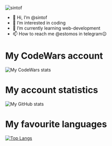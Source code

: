 <p align="left"> <img src="https://komarev.com/ghpvc/?username=sintof&label=Profile%20views&color=0e75b6&style=flat" alt="sintof" /> </p>

- 👋 Hi, I’m @sintof
- 👀 I’m interested in coding 
- 🌱 I’m currently learning web-development
- 📫 How to reach me @estomos in telegram😉


<!---
sintof/sintof is a ✨ special ✨ repository because its `README.md` (this file) appears on your GitHub profile.
You can click the Preview link to take a look at your changes.
--->
# My CodeWars account 

![My CodeWars stats](https://www.codewars.com/users/notark/badges/large)

# My account statistics 

![My GitHub stats](https://github-readme-stats.vercel.app/api?username=sintof&show_icons=true&theme=dracula)

# My favourite languages

[![Top Langs](https://github-readme-stats.vercel.app/api/top-langs/?username=sintof)](https://github.com/anuraghazra/github-readme-stats)

